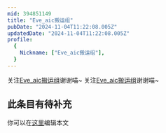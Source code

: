 ```yaml
---
mid: 394851149
title: "Eve_aic搬运组"
pubDate: "2024-11-04T11:22:08.005Z"
updatedDate: "2024-11-04T11:22:08.005Z"
profile:
  {
    Nickname: ["Eve_aic搬运组"],
  }
---
```


关注[Eve_aic搬运组](https://space.bilibili.com/394851149)谢谢喵~ 关注[Eve_aic搬运组](https://space.bilibili.com/394851149)谢谢喵~

## 此条目有待补充
你可以在[这里](https://github.com/Yuhanawa/VTuber.ICU/edit/master/src/content/v/Eve_aic搬运组/index.md)编辑本文
